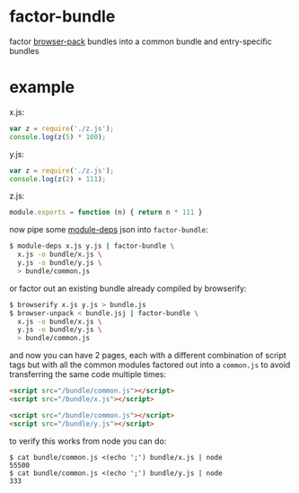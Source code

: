 # factor-bundle

factor [browser-pack](https://npmjs.org/package/browser-pack) bundles into a
common bundle and entry-specific bundles

# example

x.js:

``` js
var z = require('./z.js');
console.log(z(5) * 100);
```

y.js:

``` js
var z = require('./z.js');
console.log(z(2) + 111);
```

z.js:

``` js
module.exports = function (n) { return n * 111 }
```

now pipe some [module-deps](https://npmjs.org/package/module-deps) json into
`factor-bundle`:

``` sh
$ module-deps x.js y.js | factor-bundle \
  x.js -o bundle/x.js \
  y.js -o bundle/y.js \
  > bundle/common.js
```

or factor out an existing bundle already compiled by browserify:

``` sh
$ browserify x.js y.js > bundle.js
$ browser-unpack < bundle.jsj | factor-bundle \
  x.js -o bundle/x.js \
  y.js -o bundle/y.js \
  > bundle/common.js
```

and now you can have 2 pages, each with a different combination of script tags
but with all the common modules factored out into a `common.js` to avoid
transferring the same code multiple times:

``` html
<script src="/bundle/common.js"></script>
<script src="/bundle/x.js"></script>
```

``` html
<script src="/bundle/common.js"></script>
<script src="/bundle/y.js"></script>
```

to verify this works from node you can do:

```
$ cat bundle/common.js <(echo ';') bundle/x.js | node
55500
$ cat bundle/common.js <(echo ';') bundle/y.js | node
333
```
